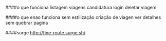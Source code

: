 ####o que funciona
listagem viagens
candidatura
login
deletar viagem

####o que enao funciona
sem estilização
criação de viagen
ver detalhes sem quebrar pagina

####surge
http://fine-route.surge.sh/